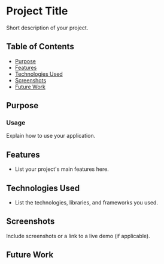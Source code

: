 # Project Title

Short description of your project.

## Table of Contents

- [Purpose](#purpose)
- [Features](#features)
- [Technologies Used](#technologies-used)
- [Screenshots](#screenshots)
- [Future Work](#future-work)

## Purpose

### Usage

Explain how to use your application.

## Features

- List your project's main features here.

## Technologies Used

- List the technologies, libraries, and frameworks you used.

## Screenshots

Include screenshots or a link to a live demo (if applicable).

## Future Work

